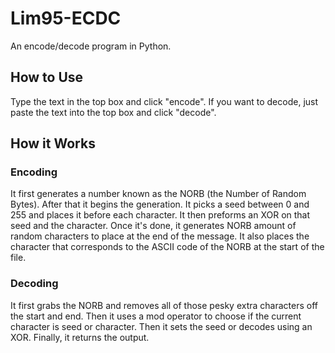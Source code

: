 # Lim95-ECDC
An encode/decode program in Python.

## How to Use
Type the text in the top box and click "encode".
If you want to decode, just paste the text into the top box and click "decode".

## How it Works
### Encoding
It first generates a number known as the NORB (the Number of Random Bytes). After that it begins the generation. It picks a seed between 0 and 255 and places it before each character. It then preforms an XOR on that seed and the character. Once it's done, it generates NORB amount of random characters to place at the end of the message. It also places the character that corresponds to the ASCII code of the NORB at the start of the file.

### Decoding
It first grabs the NORB and removes all of those pesky extra characters off the start and end. Then it uses a mod operator to choose if the current character is seed or character. Then it sets the seed or decodes using an XOR. Finally, it returns the output.
